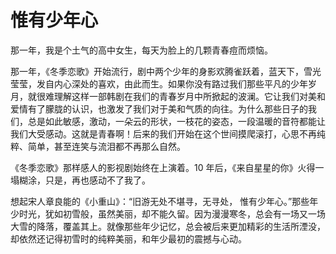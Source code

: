 # 惟有少年心

那一年，我是个土气的高中女生，每天为脸上的几颗青春痘而烦恼。 

那一年，《冬季恋歌》开始流行，剧中两个少年的身影欢腾雀跃着，蓝天下，雪光莹莹，发自内心深处的喜欢，由此而生。如果你没有路过我们那些平凡的少年岁月，就很难理解这样一部韩剧在我们的青春岁月中所掀起的波澜。它让我们对美和爱情有了朦胧的认识，也激发了我们对于美和气质的向往。为什么那些日子的我们，总是如此敏感，激动，一朵云的形状，一枝花的姿态，一段温暖的音符都能让我们大受感动。这就是青春啊！后来的我们开始在这个世间摸爬滚打，心思不再纯粹、简单，甚至连笑与流泪都不再那么自然。 

《冬季恋歌》那样感人的影视剧始终在上演着。10 年后，《来自星星的你》火得一塌糊涂，只是，再也感动不了我了。 

想起宋人章良能的《小重山》：“旧游无处不堪寻，无寻处， 惟有少年心。”那些年少时光，犹如初雪般，虽然美丽，却不能久留。因为漫漫寒冬，总会有一场又一场大雪的降落，覆盖其上。就像那些年少记忆，总会被后来更加精彩的生活所湮没，却依然还记得初雪时的纯粹美丽，和年少最初的震撼与心动。